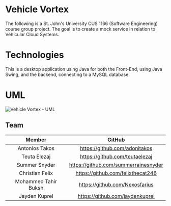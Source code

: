 # Vehicle Vortex
The following is a St. John's University CUS 1166 (Software Engineering) course group project. The goal is to create a mock service in relation to Vehicular Cloud Systems.

# Technologies
This is a desktop application using Java for both the Front-End, using Java Swing, and the backend, connecting to a MySQL database.

# UML
![Vehicle Vortex - UML](https://github.com/adonitakos/Vehicle-Vortex/assets/56283137/b6b6f604-287c-4d9c-9f0b-f026f406759d)



## Team
|    **Member**    |           **GitHub**          |
|:----------------:|:-----------------------------:|
| Antonios Takos | https://github.com/adonitakos |  
| Teuta Elezaj   |  https://github.com/teutaelezaj |  
|   Summer Snyder  | https://github.com/summerrainesnyder |       
| Christian Felix |   https://github.com/felixthecat246 |     
| Mohammed Tahir Buksh | https://github.com/Nexosfarius | 
| Jayden Kuprel |  https://github.com/jaydenkuprel | 
